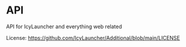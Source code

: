 # API
API for IcyLauncher and everything web related

License: https://github.com/IcyLauncher/Additional/blob/main/LICENSE
